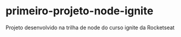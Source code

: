 # primeiro-projeto-node-ignite
Projeto desenvolvido na trilha de node do curso ignite da Rocketseat
